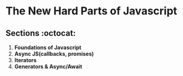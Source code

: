 # The New Hard Parts of Javascript


## Sections :octocat:
1. **Foundations of Javascript**
2. **Async JS(callbacks, promises)**
3. **Iterators**
4. **Generators & Async/Await**



